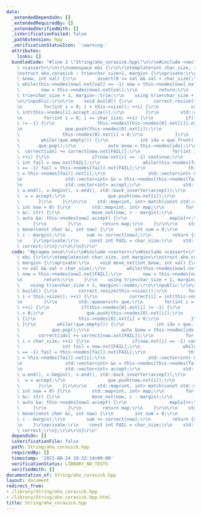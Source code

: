 ```yaml
---
data:
  _extendedDependsOn: []
  _extendedRequiredBy: []
  _extendedVerifiedWith: []
  _isVerificationFailed: false
  _pathExtension: hpp
  _verificationStatusIcon: ':warning:'
  attributes:
    links: []
  bundledCode: "#line 2 \"String/aho_corasick.hpp\"\n\r\n#include <vector>\r\n#include\
    \ <cassert>\r\n\r\nnamespace ebi {\r\n\r\ntemplate<int char_size, int margin>\r\
    \nstruct aho_corasick : trie<char_size+1, margin> {\r\nprivate:\r\n    void move_nxt(int\
    \ &now, int val) {\r\n        assert(0 <= val && val < char_size);\r\n       \
    \ while(this->nodes[now].nxt[val] == -1) now = this->nodes[now].nxt[FAIL];\r\n\
    \        now = this->nodes[now].nxt[val];\r\n        return;\r\n    }\r\n    using\
    \ trie<char_size + 1, margin>::trie;\r\n    using trie<char_size + 1, margin>::nodes;\r\
    \n\r\npublic:\r\n\r\n    void build() {\r\n        correct.resize(this->size());\r\
    \n        for(int i = 0; i < this->size(); ++i) {\r\n            correct[i] =\
    \ int(this->nodes[i].accept.size());\r\n        }\r\n        std::queue<int> que;\r\
    \n        for(int i = 0; i <= char_size; ++i) {\r\n            if(this->nodes[0].nxt[i]\
    \ != -1) {\r\n                this->nodes[this->nodes[0].nxt[i]].nxt[FAIL] = 0;\r\
    \n                que.push(this->nodes[0].nxt[i]);\r\n            } else {\r\n\
    \                this->nodes[0].nxt[i] = 0;\r\n            }\r\n        }\r\n\
    \        while(!que.empty()) {\r\n            int idx = que.front();\r\n     \
    \       que.pop();\r\n            auto &now = this->nodes[idx];\r\n          \
    \  correct[idx] += correct[now.nxt[FAIL]];\r\n            for(int i = 0; i < char_size;\
    \ ++i) {\r\n                if(now.nxt[i] == -1) continue;\r\n               \
    \ int fail = now.nxt[FAIL];\r\n                while(this->nodes[fail].nxt[i]\
    \ == -1) fail = this->nodes[fail].nxt[FAIL];\r\n                this->nodes[now.nxt[i]].nxt[FAIL]\
    \ = this->nodes[fail].nxt[i];\r\n                std::vector<int> &u = this->nodes[now.nxt[i]].accept;\r\
    \n                std::vector<int> &v = this->nodes[this->nodes[fail].nxt[i]].accept;\r\
    \n                std::vector<int> accept;\r\n                std::set_union(u.begin(),\
    \ u.end(), v.begin(), v.end(), std::back_inserter(accept));\r\n              \
    \  u = accept;\r\n                que.push(now.nxt[i]);\r\n            }\r\n \
    \       }\r\n    }\r\n\r\n    std::map<int, int> match(const std::string &str,\
    \ int now = 0) {\r\n        std::map<int, int> map;\r\n        for(const auto\
    \ &c: str) {\r\n            move_nxt(now, c - margin);\r\n            for(const\
    \ auto &a: this->nodes[now].accept) {\r\n                map[a]++;\r\n       \
    \     }\r\n        }\r\n        return map;\r\n    }\r\n\r\n    std::pair<int,int>\
    \ move(const char &c, int now) {\r\n        int sum = 0;\r\n        move_nxt(now,\
    \ c - margin);\r\n        sum += correct[now];\r\n        return {sum, now};\r\
    \n    }\r\nprivate:\r\n    const int FAIL = char_size;\r\n    std::vector<int>\
    \ correct;\r\n};\r\n\r\n}\r\n"
  code: "#pragma once\r\n\r\n#include <vector>\r\n#include <cassert>\r\n\r\nnamespace\
    \ ebi {\r\n\r\ntemplate<int char_size, int margin>\r\nstruct aho_corasick : trie<char_size+1,\
    \ margin> {\r\nprivate:\r\n    void move_nxt(int &now, int val) {\r\n        assert(0\
    \ <= val && val < char_size);\r\n        while(this->nodes[now].nxt[val] == -1)\
    \ now = this->nodes[now].nxt[FAIL];\r\n        now = this->nodes[now].nxt[val];\r\
    \n        return;\r\n    }\r\n    using trie<char_size + 1, margin>::trie;\r\n\
    \    using trie<char_size + 1, margin>::nodes;\r\n\r\npublic:\r\n\r\n    void\
    \ build() {\r\n        correct.resize(this->size());\r\n        for(int i = 0;\
    \ i < this->size(); ++i) {\r\n            correct[i] = int(this->nodes[i].accept.size());\r\
    \n        }\r\n        std::queue<int> que;\r\n        for(int i = 0; i <= char_size;\
    \ ++i) {\r\n            if(this->nodes[0].nxt[i] != -1) {\r\n                this->nodes[this->nodes[0].nxt[i]].nxt[FAIL]\
    \ = 0;\r\n                que.push(this->nodes[0].nxt[i]);\r\n            } else\
    \ {\r\n                this->nodes[0].nxt[i] = 0;\r\n            }\r\n       \
    \ }\r\n        while(!que.empty()) {\r\n            int idx = que.front();\r\n\
    \            que.pop();\r\n            auto &now = this->nodes[idx];\r\n     \
    \       correct[idx] += correct[now.nxt[FAIL]];\r\n            for(int i = 0;\
    \ i < char_size; ++i) {\r\n                if(now.nxt[i] == -1) continue;\r\n\
    \                int fail = now.nxt[FAIL];\r\n                while(this->nodes[fail].nxt[i]\
    \ == -1) fail = this->nodes[fail].nxt[FAIL];\r\n                this->nodes[now.nxt[i]].nxt[FAIL]\
    \ = this->nodes[fail].nxt[i];\r\n                std::vector<int> &u = this->nodes[now.nxt[i]].accept;\r\
    \n                std::vector<int> &v = this->nodes[this->nodes[fail].nxt[i]].accept;\r\
    \n                std::vector<int> accept;\r\n                std::set_union(u.begin(),\
    \ u.end(), v.begin(), v.end(), std::back_inserter(accept));\r\n              \
    \  u = accept;\r\n                que.push(now.nxt[i]);\r\n            }\r\n \
    \       }\r\n    }\r\n\r\n    std::map<int, int> match(const std::string &str,\
    \ int now = 0) {\r\n        std::map<int, int> map;\r\n        for(const auto\
    \ &c: str) {\r\n            move_nxt(now, c - margin);\r\n            for(const\
    \ auto &a: this->nodes[now].accept) {\r\n                map[a]++;\r\n       \
    \     }\r\n        }\r\n        return map;\r\n    }\r\n\r\n    std::pair<int,int>\
    \ move(const char &c, int now) {\r\n        int sum = 0;\r\n        move_nxt(now,\
    \ c - margin);\r\n        sum += correct[now];\r\n        return {sum, now};\r\
    \n    }\r\nprivate:\r\n    const int FAIL = char_size;\r\n    std::vector<int>\
    \ correct;\r\n};\r\n\r\n}\r\n"
  dependsOn: []
  isVerificationFile: false
  path: String/aho_corasick.hpp
  requiredBy: []
  timestamp: '2021-08-24 18:32:14+09:00'
  verificationStatus: LIBRARY_NO_TESTS
  verifiedWith: []
documentation_of: String/aho_corasick.hpp
layout: document
redirect_from:
- /library/String/aho_corasick.hpp
- /library/String/aho_corasick.hpp.html
title: String/aho_corasick.hpp
---
```

